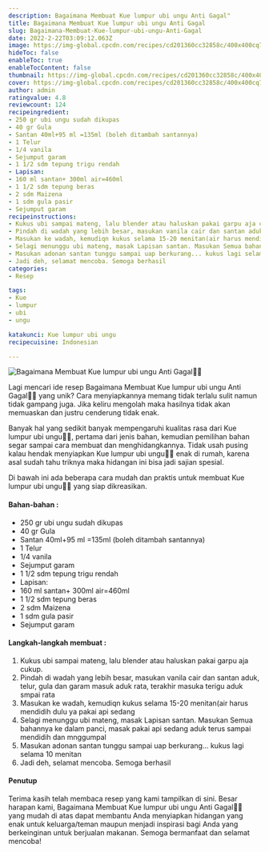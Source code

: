 ```yaml
---
description: Bagaimana Membuat Kue lumpur ubi ungu Anti Gagal"
title: Bagaimana Membuat Kue lumpur ubi ungu Anti Gagal
slug: Bagaimana-Membuat-Kue-lumpur-ubi-ungu-Anti-Gagal
date: 2022-2-22T03:09:12.063Z
image: https://img-global.cpcdn.com/recipes/cd201360cc32858c/400x400cq70/photo.jpg
hideToc: false
enableToc: true
enableTocContent: false
thumbnail: https://img-global.cpcdn.com/recipes/cd201360cc32858c/400x400cq70/photo.jpg
cover: https://img-global.cpcdn.com/recipes/cd201360cc32858c/400x400cq70/photo.jpg
author: admin
ratingvalue: 4.8
reviewcount: 124
recipeingredient:
- 250 gr ubi ungu sudah dikupas
- 40 gr Gula
- Santan 40ml+95 ml =135ml (boleh ditambah santannya)
- 1 Telur
- 1/4 vanila
- Sejumput garam
- 1 1/2 sdm tepung trigu rendah
- Lapisan:
- 160 ml santan+ 300ml air=460ml
- 1 1/2 sdm tepung beras
- 2 sdm Maizena
- 1 sdm gula pasir
- Sejumput garam
recipeinstructions:
- Kukus ubi sampai mateng, lalu blender atau haluskan pakai garpu aja cukup.
- Pindah di wadah yang lebih besar, masukan vanila cair dan santan aduk, telur, gula dan garam masuk aduk rata, terakhir masuka terigu aduk smpai rata
- Masukan ke wadah, kemudiqn kukus selama 15-20 menitan(air harus mendidih dulu ya pakai api sedang
- Selagi menunggu ubi mateng, masak Lapisan santan. Masukan Semua bahannya ke dalam panci, masak pakai api sedang aduk terus sampai mendidih dan mnggumpal
- Masukan adonan santan tunggu sampai uap berkurang... kukus lagi selama 10 menitan
- Jadi deh, selamat mencoba. Semoga berhasil
categories:
- Resep

tags:
- Kue
- lumpur
- ubi
- ungu

katakunci: Kue lumpur ubi ungu
recipecuisine: Indonesian

---
```


![Bagaimana Membuat Kue lumpur ubi ungu Anti Gagal👩‍🍳](https://img-global.cpcdn.com/recipes/cd201360cc32858c/400x400cq70/photo.jpg)

Lagi mencari ide resep Bagaimana Membuat Kue lumpur ubi ungu Anti Gagal👩‍🍳 yang unik? Cara menyiapkannya memang tidak terlalu sulit namun tidak gampang juga. Jika keliru mengolah maka hasilnya tidak akan memuaskan dan justru cenderung tidak enak.

Banyak hal yang sedikit banyak mempengaruhi kualitas rasa dari Kue lumpur ubi ungu👩‍🍳, pertama dari jenis bahan, kemudian pemilihan bahan segar sampai cara membuat dan menghidangkannya. Tidak usah pusing kalau hendak menyiapkan Kue lumpur ubi ungu👩‍🍳 enak di rumah, karena asal sudah tahu triknya maka hidangan ini bisa jadi sajian spesial.

Di bawah ini ada beberapa cara mudah dan praktis untuk membuat Kue lumpur ubi ungu👩‍🍳 yang siap dikreasikan.

<!--inarticleads1-->

#### Bahan-bahan :

- 250 gr ubi ungu sudah dikupas
- 40 gr Gula
- Santan 40ml+95 ml =135ml (boleh ditambah santannya)
- 1 Telur
- 1/4 vanila
- Sejumput garam
- 1 1/2 sdm tepung trigu rendah
- Lapisan:
- 160 ml santan+ 300ml air=460ml
- 1 1/2 sdm tepung beras
- 2 sdm Maizena
- 1 sdm gula pasir
- Sejumput garam

<!--inarticleads2-->

#### Langkah-langkah membuat :

1. Kukus ubi sampai mateng, lalu blender atau haluskan pakai garpu aja cukup.
1. Pindah di wadah yang lebih besar, masukan vanila cair dan santan aduk, telur, gula dan garam masuk aduk rata, terakhir masuka terigu aduk smpai rata
1. Masukan ke wadah, kemudiqn kukus selama 15-20 menitan(air harus mendidih dulu ya pakai api sedang
1. Selagi menunggu ubi mateng, masak Lapisan santan. Masukan Semua bahannya ke dalam panci, masak pakai api sedang aduk terus sampai mendidih dan mnggumpal
1. Masukan adonan santan tunggu sampai uap berkurang... kukus lagi selama 10 menitan
1. Jadi deh, selamat mencoba. Semoga berhasil

#### Penutup

Terima kasih telah membaca resep yang kami tampilkan di sini. Besar harapan kami, Bagaimana Membuat Kue lumpur ubi ungu Anti Gagal👩‍🍳 yang mudah di atas dapat membantu Anda menyiapkan hidangan yang enak untuk keluarga/teman maupun menjadi inspirasi bagi Anda yang berkeinginan untuk berjualan makanan. Semoga bermanfaat dan selamat mencoba!